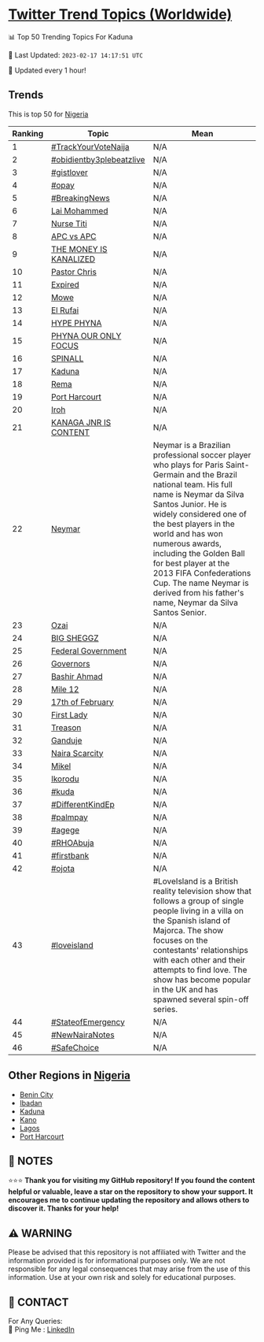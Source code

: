 [Twitter Trend Topics (Worldwide)](https://github.com/ErcinDedeoglu/Twitter-Trend-Topics)
==========


📊 Top 50 Trending Topics For Kaduna

📆 Last Updated: `2023-02-17 14:17:51 UTC`

🔧 Updated every 1 hour!


## Trends

This is top 50 for [Nigeria](</Nigeria>)

| Ranking | Topic | Mean |
| ------- | ------------ | ------------ |
| 1 | [#TrackYourVoteNaija](http://twitter.com/search?q=%23TrackYourVoteNaija) | N/A |
| 2 | [#obidientby3plebeatzlive](http://twitter.com/search?q=%23obidientby3plebeatzlive) | N/A |
| 3 | [#gistlover](http://twitter.com/search?q=%23gistlover) | N/A |
| 4 | [#opay](http://twitter.com/search?q=%23opay) | N/A |
| 5 | [#BreakingNews](http://twitter.com/search?q=%23BreakingNews) | N/A |
| 6 | [Lai Mohammed](http://twitter.com/search?q=Lai+Mohammed) | N/A |
| 7 | [Nurse Titi](http://twitter.com/search?q=Nurse+Titi) | N/A |
| 8 | [APC vs APC](http://twitter.com/search?q=APC+vs+APC) | N/A |
| 9 | [THE MONEY IS KANALIZED](http://twitter.com/search?q=THE+MONEY+IS+KANALIZED) | N/A |
| 10 | [Pastor Chris](http://twitter.com/search?q=Pastor+Chris) | N/A |
| 11 | [Expired](http://twitter.com/search?q=Expired) | N/A |
| 12 | [Mowe](http://twitter.com/search?q=Mowe) | N/A |
| 13 | [El Rufai](http://twitter.com/search?q=El+Rufai) | N/A |
| 14 | [HYPE PHYNA](http://twitter.com/search?q=HYPE+PHYNA) | N/A |
| 15 | [PHYNA OUR ONLY FOCUS](http://twitter.com/search?q=PHYNA+OUR+ONLY+FOCUS) | N/A |
| 16 | [SPINALL](http://twitter.com/search?q=SPINALL) | N/A |
| 17 | [Kaduna](http://twitter.com/search?q=Kaduna) | N/A |
| 18 | [Rema](http://twitter.com/search?q=Rema) | N/A |
| 19 | [Port Harcourt](http://twitter.com/search?q=Port+Harcourt) | N/A |
| 20 | [Iroh](http://twitter.com/search?q=Iroh) | N/A |
| 21 | [KANAGA JNR IS CONTENT](http://twitter.com/search?q=KANAGA+JNR+IS+CONTENT) | N/A |
| 22 | [Neymar](http://twitter.com/search?q=Neymar) | Neymar is a Brazilian professional soccer player who plays for Paris Saint-Germain and the Brazil national team. His full name is Neymar da Silva Santos Junior. He is widely considered one of the best players in the world and has won numerous awards, including the Golden Ball for best player at the 2013 FIFA Confederations Cup. The name Neymar is derived from his father's name, Neymar da Silva Santos Senior. |
| 23 | [Ozai](http://twitter.com/search?q=Ozai) | N/A |
| 24 | [BIG SHEGGZ](http://twitter.com/search?q=BIG+SHEGGZ) | N/A |
| 25 | [Federal Government](http://twitter.com/search?q=Federal+Government) | N/A |
| 26 | [Governors](http://twitter.com/search?q=Governors) | N/A |
| 27 | [Bashir Ahmad](http://twitter.com/search?q=Bashir+Ahmad) | N/A |
| 28 | [Mile 12](http://twitter.com/search?q=Mile+12) | N/A |
| 29 | [17th of February](http://twitter.com/search?q=17th+of+February) | N/A |
| 30 | [First Lady](http://twitter.com/search?q=First+Lady) | N/A |
| 31 | [Treason](http://twitter.com/search?q=Treason) | N/A |
| 32 | [Ganduje](http://twitter.com/search?q=Ganduje) | N/A |
| 33 | [Naira Scarcity](http://twitter.com/search?q=Naira+Scarcity) | N/A |
| 34 | [Mikel](http://twitter.com/search?q=Mikel) | N/A |
| 35 | [Ikorodu](http://twitter.com/search?q=Ikorodu) | N/A |
| 36 | [#kuda](http://twitter.com/search?q=%23kuda) | N/A |
| 37 | [#DifferentKindEp](http://twitter.com/search?q=%23DifferentKindEp) | N/A |
| 38 | [#palmpay](http://twitter.com/search?q=%23palmpay) | N/A |
| 39 | [#agege](http://twitter.com/search?q=%23agege) | N/A |
| 40 | [#RHOAbuja](http://twitter.com/search?q=%23RHOAbuja) | N/A |
| 41 | [#firstbank](http://twitter.com/search?q=%23firstbank) | N/A |
| 42 | [#ojota](http://twitter.com/search?q=%23ojota) | N/A |
| 43 | [#loveisland](http://twitter.com/search?q=%23loveisland) | #LoveIsland is a British reality television show that follows a group of single people living in a villa on the Spanish island of Majorca. The show focuses on the contestants' relationships with each other and their attempts to find love. The show has become popular in the UK and has spawned several spin-off series. |
| 44 | [#StateofEmergency](http://twitter.com/search?q=%23StateofEmergency) | N/A |
| 45 | [#NewNairaNotes](http://twitter.com/search?q=%23NewNairaNotes) | N/A |
| 46 | [#SafeChoice](http://twitter.com/search?q=%23SafeChoice) | N/A |



## Other Regions in [Nigeria](</Nigeria>)

* [Benin City](</Nigeria/Benin City.md>)
* [Ibadan](</Nigeria/Ibadan.md>)
* [Kaduna](</Nigeria/Kaduna.md>)
* [Kano](</Nigeria/Kano.md>)
* [Lagos](</Nigeria/Lagos.md>)
* [Port Harcourt](</Nigeria/Port Harcourt.md>)



## 📝 NOTES

⭐⭐⭐ **Thank you for visiting my GitHub repository! If you found the content helpful or valuable, leave a star on the repository to show your support. It encourages me to continue updating the repository and allows others to discover it. Thanks for your help!**


## ⚠️ WARNING

Please be advised that this repository is not affiliated with Twitter and the information provided is for informational purposes only. We are not responsible for any legal consequences that may arise from the use of this information. Use at your own risk and solely for educational purposes.


## 📨 CONTACT

 For Any Queries:  
            🏓 Ping Me : [LinkedIn](https://www.linkedin.com/in/ercindedeoglu/)
